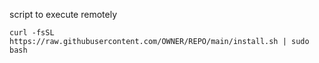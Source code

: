 script to execute remotely

```curl -fsSL https://raw.githubusercontent.com/OWNER/REPO/main/install.sh | sudo bash```

